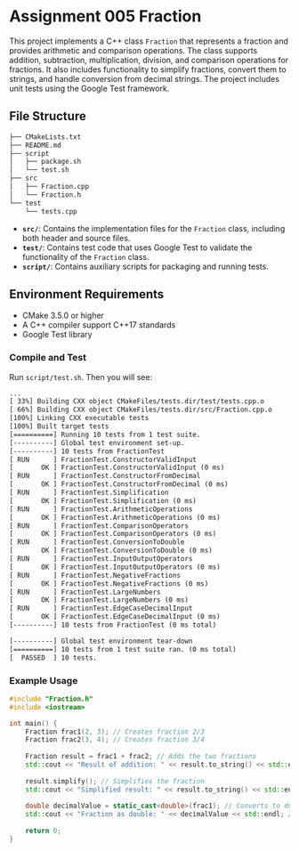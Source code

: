 # Assignment 005 Fraction

This project implements a C++ class `Fraction` that represents a fraction and provides arithmetic and comparison operations. The class supports addition, subtraction, multiplication, division, and comparison operations for fractions. It also includes functionality to simplify fractions, convert them to strings, and handle conversion from decimal strings. The project includes unit tests using the Google Test framework.

## File Structure

```txt
├── CMakeLists.txt
├── README.md
├── script
│   ├── package.sh
│   └── test.sh
├── src
│   ├── Fraction.cpp
│   └── Fraction.h
└── test
    └── tests.cpp
```

- **`src/`**: Contains the implementation files for the `Fraction` class, including both header and source files.
- **`test/`**: Contains test code that uses Google Test to validate the functionality of the `Fraction` class.
- **`script/`**: Contains auxiliary scripts for packaging and running tests.

## Environment Requirements

- CMake 3.5.0 or higher
- A C++ compiler support C++17 standards
- Google Test library

### Compile and Test

Run `script/test.sh`. Then you will see:

```txt
...
[ 33%] Building CXX object CMakeFiles/tests.dir/test/tests.cpp.o
[ 66%] Building CXX object CMakeFiles/tests.dir/src/Fraction.cpp.o
[100%] Linking CXX executable tests
[100%] Built target tests
[==========] Running 10 tests from 1 test suite.
[----------] Global test environment set-up.
[----------] 10 tests from FractionTest
[ RUN      ] FractionTest.ConstructorValidInput
[       OK ] FractionTest.ConstructorValidInput (0 ms)
[ RUN      ] FractionTest.ConstructorFromDecimal
[       OK ] FractionTest.ConstructorFromDecimal (0 ms)
[ RUN      ] FractionTest.Simplification
[       OK ] FractionTest.Simplification (0 ms)
[ RUN      ] FractionTest.ArithmeticOperations
[       OK ] FractionTest.ArithmeticOperations (0 ms)
[ RUN      ] FractionTest.ComparisonOperators
[       OK ] FractionTest.ComparisonOperators (0 ms)
[ RUN      ] FractionTest.ConversionToDouble
[       OK ] FractionTest.ConversionToDouble (0 ms)
[ RUN      ] FractionTest.InputOutputOperators
[       OK ] FractionTest.InputOutputOperators (0 ms)
[ RUN      ] FractionTest.NegativeFractions
[       OK ] FractionTest.NegativeFractions (0 ms)
[ RUN      ] FractionTest.LargeNumbers
[       OK ] FractionTest.LargeNumbers (0 ms)
[ RUN      ] FractionTest.EdgeCaseDecimalInput
[       OK ] FractionTest.EdgeCaseDecimalInput (0 ms)
[----------] 10 tests from FractionTest (0 ms total)

[----------] Global test environment tear-down
[==========] 10 tests from 1 test suite ran. (0 ms total)
[  PASSED  ] 10 tests.
```

### Example Usage

```cpp
#include "Fraction.h"
#include <iostream>

int main() {
    Fraction frac1(2, 3); // Creates fraction 2/3
    Fraction frac2(3, 4); // Creates fraction 3/4
    
    Fraction result = frac1 + frac2; // Adds the two fractions
    std::cout << "Result of addition: " << result.to_string() << std::endl; // Output: "17/12"
    
    result.simplify(); // Simplifies the fraction
    std::cout << "Simplified result: " << result.to_string() << std::endl; // Output: "17/12"
    
    double decimalValue = static_cast<double>(frac1); // Converts to double
    std::cout << "Fraction as double: " << decimalValue << std::endl; // Output: 0.666667
    
    return 0;
}
```
